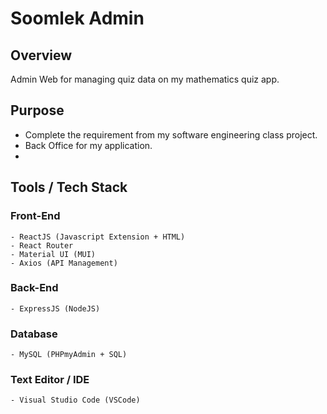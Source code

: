 # Soomlek Admin 
## Overview 
Admin Web for managing quiz data on my mathematics quiz app. 

## Purpose 
- Complete the requirement from my software engineering class project. 
- Back Office for my application. 
- 

## Tools / Tech Stack 
### Front-End 
	- ReactJS (Javascript Extension + HTML)  
    - React Router
    - Material UI (MUI)
    - Axios (API Management) 
### Back-End 
	- ExpressJS (NodeJS)
### Database 
	- MySQL (PHPmyAdmin + SQL)  

### Text Editor / IDE 
	- Visual Studio Code (VSCode) 
